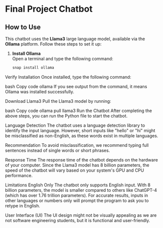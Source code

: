 # Final Project Chatbot

## How to Use
This chatbot uses the **Llama3** large language model, available via the **Ollama** platform. Follow these steps to set it up:

1. **Install Ollama**  
   Open a terminal and type the following command:  
   ```bash
   snap install ollama
Verify Installation
Once installed, type the following command:

bash
Copy code
ollama
If you see output from the command, it means Ollama was installed successfully.

Download Llama3
Pull the Llama3 model by running:

bash
Copy code
ollama pull llama3
Run the Chatbot
After completing the above steps, you can run the Python file to start the chatbot.

Language Detection
The chatbot uses a language detection library to identify the input language. However, short inputs like "hello" or "hi" might be misclassified as non-English, as these words exist in multiple languages.

Recommendation
To avoid misclassification, we recommend typing full sentences instead of single words or short phrases.

Response Time
The response time of the chatbot depends on the hardware of your computer. Since the Llama3 model has 8 billion parameters, the speed of the chatbot will vary based on your system's GPU and CPU performance.

Limitations
English Only
The chatbot only supports English input. With 8 billion parameters, the model is smaller compared to others like ChatGPT-4 (which has over 1.76 trillion parameters). For accurate results, inputs in other languages or numbers only will prompt the program to ask you to retype in English.

User Interface (UI)
The UI design might not be visually appealing as we are not software engineering students, but it is functional and user-friendly.

